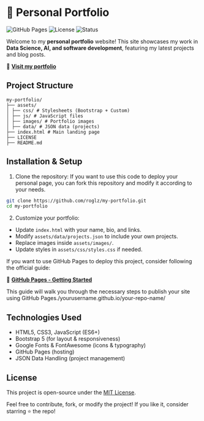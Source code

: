 # 🎨 Personal Portfolio

![GitHub Pages](https://img.shields.io/badge/GitHub%20Pages-Deployed-success)
![License](https://img.shields.io/badge/License-MIT-blue.svg)
![Status](https://img.shields.io/badge/Status-Active-green)

Welcome to my **personal portfolio** website! This site showcases my work in **Data Science, AI, and software development**, featuring my latest projects and blog posts.

🔗 **[Visit my portfolio](https://roglz.github.io/)**

## Project Structure

```
my-portfolio/
├── assets/
│ ├── css/ # Stylesheets (Bootstrap + Custom) 
│ ├── js/ # JavaScript files 
│ ├── images/ # Portfolio images 
│ ├── data/ # JSON data (projects) 
├── index.html # Main landing page 
├── LICENSE
├── README.md
```

## Installation & Setup

1. Clone the repository:
If you want to use this code to deploy your personal page, you can fork this repository and modify it according to your needs.

```sh
git clone https://github.com/roglz/my-portfolio.git
cd my-portfolio
```

2. Customize your portfolio:
- Update `index.html` with your name, bio, and links.
- Modify `assets/data/projects.json` to include your own projects.
- Replace images inside `assets/images/`.
- Update styles in `assets/css/styles.css` if needed.

If you want to use GitHub Pages to deploy this project, consider following the official guide:

🔗 **[GitHub Pages - Getting Started](https://docs.github.com/es/pages/getting-started-with-github-pages/creating-a-github-pages-site)**

This guide will walk you through the necessary steps to publish your site using GitHub Pages./yourusername.github.io/your-repo-name/


## Technologies Used
- HTML5, CSS3, JavaScript (ES6+)
- Bootstrap 5 (for layout & responsiveness)
- Google Fonts & FontAwesome (icons & typography)
- GitHub Pages (hosting)
- JSON Data Handling (project management)

## License
This project is open-source under the [MIT License](./LICENSE).

Feel free to contribute, fork, or modify the project! If you like it, consider starring ⭐ the repo!